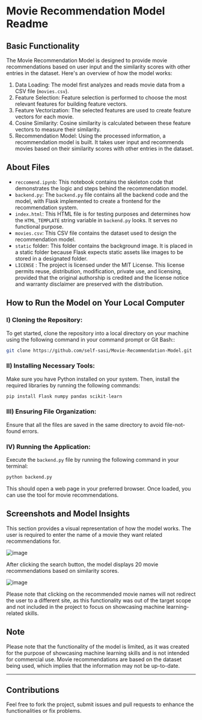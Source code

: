 # Movie Recommendation Model Readme

## Basic Functionality

The Movie Recommendation Model is designed to provide movie recommendations based on user input and the similarity scores with other entries in the dataset. Here's an overview of how the model works:

1. Data Loading: The model first analyzes and reads movie data from a CSV file (`movies.csv`).
2. Feature Selection: Feature selection is performed to choose the most relevant features for building feature vectors.
3. Feature Vectorization: The selected features are used to create feature vectors for each movie.
4. Cosine Similarity: Cosine similarity is calculated between these feature vectors to measure their similarity.
5. Recommendation Model: Using the processed information, a recommendation model is built. It takes user input and recommends movies based on their similarity scores with other entries in the dataset.

## About Files

- `reccomend.ipynb`: This notebook contains the skeleton code that demonstrates the logic and steps behind the recommendation model.
- `backend.py`: The `backend.py` file contains all the backend code and the model, with Flask implemented to create a frontend for the recommendation system.
- `index.html`: This HTML file is for testing purposes and determines how the `HTML_TEMPLATE` string variable in `backend.py` looks. It serves no functional purpose.
- `movies.csv`: This CSV file contains the dataset used to design the recommendation model.
- `static` folder: This folder contains the background image. It is placed in a static folder because Flask expects static assets like images to be stored in a designated folder.
- `LICENSE` : The project is licensed under the MIT License. This license permits reuse, distribution, modification, private use, and licensing, provided that the original authorship is credited and the license notice and warranty disclaimer are preserved with the distribution.

## How to Run the Model on Your Local Computer

### Ⅰ) Cloning the Repository:

To get started, clone the repository into a local directory on your machine using the following command in your command prompt or Git Bash::

```bash
git clone https://github.com/self-sasi/Movie-Recommendation-Model.git
```

### Ⅱ) Installing Necessary Tools:

Make sure you have Python installed on your system. Then, install the required libraries by running the following commands:

```python
pip install Flask numpy pandas scikit-learn
```

### Ⅲ) Ensuring File Organization:

Ensure that all the files are saved in the same directory to avoid file-not-found errors.

### Ⅳ) Running the Application:

Execute the `backend.py` file by running the following command in your terminal:

```bash
python backend.py
```

This should open a web page in your preferred browser. Once loaded, you can use the tool for movie recommendations.

## Screenshots and Model Insights

This section provides a visual representation of how the model works. The user is required to enter the name of a movie they want related recommendations for. 

![image](https://github.com/self-sasi/Movie-Recommendation-Model/assets/140454190/bbf4b736-508b-4f5b-b022-03b4577e487c)

After clicking the search button, the model displays 20 movie recommendations based on similarity scores.

![image](https://github.com/self-sasi/Movie-Recommendation-Model/assets/140454190/b0ada1c1-a539-4f26-8528-06ab962a8214)

Please note that clicking on the recommended movie names will not redirect the user to a different site, as this functionality was out of the target scope and not included in the project to focus on showcasing machine learning-related skills.

## Note

Please note that the functionality of the model is limited, as it was created for the purpose of showcasing machine learning skills and is not intended for commercial use. Movie recommendations are based on the dataset being used, which implies that the information may not be up-to-date.

---

## Contributions

Feel free to fork the project, submit issues and pull requests to enhance the functionalities or fix problems.
